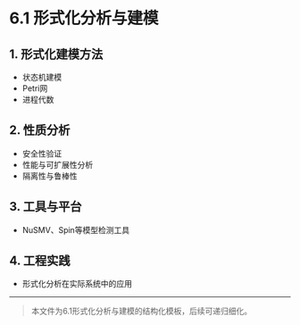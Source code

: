 # 6.1 形式化分析与建模

## 1. 形式化建模方法

- 状态机建模
- Petri网
- 进程代数

## 2. 性质分析

- 安全性验证
- 性能与可扩展性分析
- 隔离性与鲁棒性

## 3. 工具与平台

- NuSMV、Spin等模型检测工具

## 4. 工程实践

- 形式化分析在实际系统中的应用

---
> 本文件为6.1形式化分析与建模的结构化模板，后续可递归细化。
